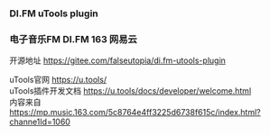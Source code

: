 ### DI.FM uTools plugin

### 电子音乐FM DI.FM 163 网易云

开源地址 https://gitee.com/falseutopia/di.fm-utools-plugin

uTools官网 https://u.tools/  
uTools插件开发文档 https://u.tools/docs/developer/welcome.html  
内容来自 https://mp.music.163.com/5c8764e4ff3225d6738f615c/index.html?channe1Id=1060